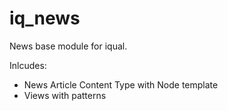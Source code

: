 # iq_news

News base module for iqual.

Inlcudes:
 - News Article Content Type with Node template
 - Views with patterns

